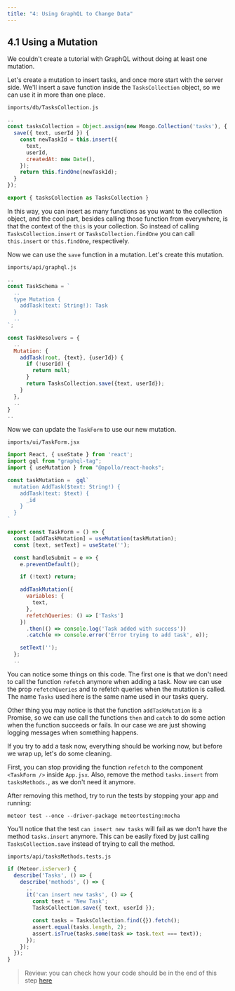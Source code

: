 ```yaml
---
title: "4: Using GraphQL to Change Data"
---
```


## 4.1 Using a Mutation

We couldn't create a tutorial with GraphQL without doing at least one mutation.

Let's create a mutation to insert tasks, and once more start with the server side. We'll insert a save function inside the `TasksCollection` object, so we can use it in more than one place.

`imports/db/TasksCollection.js`

```js
..
const tasksCollection = Object.assign(new Mongo.Collection('tasks'), {
  save({ text, userId }) {
    const newTaskId = this.insert({
      text,
      userId,
      createdAt: new Date(),
    });
    return this.findOne(newTaskId);
  }
});

export { tasksCollection as TasksCollection }
```

In this way, you can insert as many functions as you want to the collection object, and the cool part, besides calling those function from everywhere, is that the context of the `this` is your collection. So instead of calling `TasksCollection.insert` or `TasksCollection.findOne` you can call `this.insert` or `this.findOne`, respectively.

Now we can use the `save` function in a mutation. Let's create this mutation.

`imports/api/graphql.js`

```js
..
const TaskSchema = `
  ..
  type Mutation {
    addTask(text: String!): Task
  }
  ..
`;

const TaskResolvers = {
  ..
  Mutation: {
    addTask(root, {text}, {userId}) {
      if (!userId) {
        return null;
      }
      return TasksCollection.save({text, userId});
    }
  },
  ..
}
..
```

Now we can update the `TaskForm` to use our new mutation.

`imports/ui/TaskForm.jsx`

```js
import React, { useState } from 'react';
import gql from "graphql-tag";
import { useMutation } from "@apollo/react-hooks";

const taskMutation =  gql`
  mutation AddTask($text: String!) {
    addTask(text: $text) {
      _id
    }
  }
`

export const TaskForm = () => {
  const [addTaskMutation] = useMutation(taskMutation);
  const [text, setText] = useState('');

  const handleSubmit = e => {
    e.preventDefault();

    if (!text) return;

    addTaskMutation({
      variables: {
        text,
      },
      refetchQueries: () => ['Tasks']
    })
      .then(() => console.log('Task added with success'))
      .catch(e => console.error('Error trying to add task', e));

    setText('');
  };
  ..
```


You can notice some things on this code. The first one is that we don't need to call the function `refetch` anymore when adding a task. Now we can use the prop `refetchQueries` and to refetch queries when the mutation is called. The name `Tasks` used here is the same name used in our tasks query.

Other thing you may notice is that the function `addTaskMutation` is a Promise, so we can use call the functions `then` and `catch` to do some action when the function succeeds or fails. In our case we are just showing logging messages when something happens.

If you try to add a task now, everything should be working now, but before we wrap up, let's do some cleaning.

First, you can stop providing the function `refetch` to the component `<TaskForm />` inside `App.jsx`. Also, remove the method `tasks.insert` from `tasksMethods.`, as we don't need it anymore.

After removing this method, try to run the tests by stopping your app and running:

```shell
meteor test --once --driver-package meteortesting:mocha
```

You'll notice that the test `can insert new tasks` will fail as we don't have the method `tasks.insert` anymore. This can be easily fixed by just calling `TasksCollection.save` instead of trying to call the method.


`imports/api/tasksMethods.tests.js`

```js
if (Meteor.isServer) {
  describe('Tasks', () => {
    describe('methods', () => {
      ..
      it('can insert new tasks', () => {
        const text = 'New Task';
        TasksCollection.save({ text, userId });

        const tasks = TasksCollection.find({}).fetch();
        assert.equal(tasks.length, 2);
        assert.isTrue(tasks.some(task => task.text === text));
      });
    });
  });
}
```

> Review: you can check how your code should be in the end of this step [here](https://github.com/meteor/react-tutorial/tree/master/src/simple-todos-graphql/step04)
